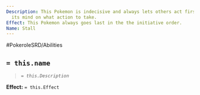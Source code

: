 ```yaml
---
Description: This Pokemon is indecisive and always lets others act first before making
  its mind on what action to take.
Effect: This Pokemon always goes last in the the initiative order.
Name: Stall
---
```


#PokeroleSRD/Abilities

## `= this.name`

> *`= this.Description`*

**Effect:** `= this.Effect`

